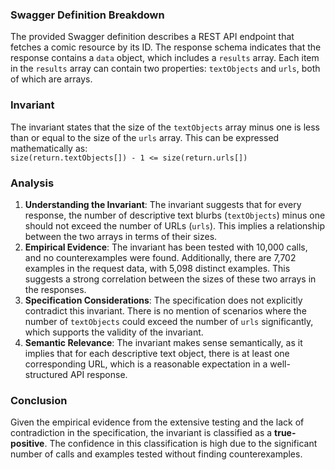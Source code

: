 ### Swagger Definition Breakdown
The provided Swagger definition describes a REST API endpoint that fetches a comic resource by its ID. The response schema indicates that the response contains a `data` object, which includes a `results` array. Each item in the `results` array can contain two properties: `textObjects` and `urls`, both of which are arrays.

### Invariant
The invariant states that the size of the `textObjects` array minus one is less than or equal to the size of the `urls` array. This can be expressed mathematically as:  
`size(return.textObjects[]) - 1 <= size(return.urls[])`

### Analysis
1. **Understanding the Invariant**: The invariant suggests that for every response, the number of descriptive text blurbs (`textObjects`) minus one should not exceed the number of URLs (`urls`). This implies a relationship between the two arrays in terms of their sizes.
2. **Empirical Evidence**: The invariant has been tested with 10,000 calls, and no counterexamples were found. Additionally, there are 7,702 examples in the request data, with 5,098 distinct examples. This suggests a strong correlation between the sizes of these two arrays in the responses.
3. **Specification Considerations**: The specification does not explicitly contradict this invariant. There is no mention of scenarios where the number of `textObjects` could exceed the number of `urls` significantly, which supports the validity of the invariant.
4. **Semantic Relevance**: The invariant makes sense semantically, as it implies that for each descriptive text object, there is at least one corresponding URL, which is a reasonable expectation in a well-structured API response.

### Conclusion
Given the empirical evidence from the extensive testing and the lack of contradiction in the specification, the invariant is classified as a **true-positive**. The confidence in this classification is high due to the significant number of calls and examples tested without finding counterexamples.
